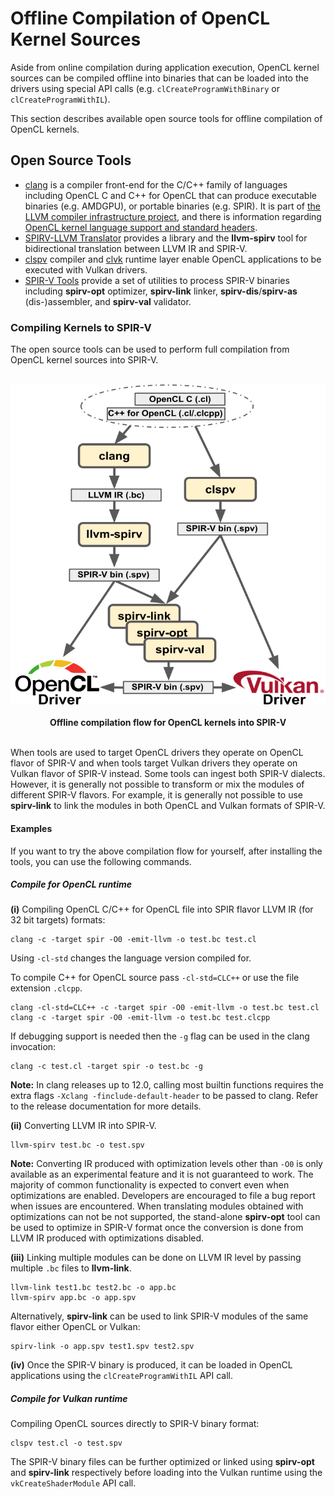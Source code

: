 # Offline Compilation of OpenCL Kernel Sources

Aside from online compilation during application execution, OpenCL kernel sources can be compiled offline into binaries that can be loaded into the drivers using special API calls (e.g. `clCreateProgramWithBinary` or `clCreateProgramWithIL`).

This section describes available open source tools for offline compilation of OpenCL kernels.

## Open Source Tools

* [clang](https://clang.llvm.org/) is a compiler front-end for the C/C++ family of languages including OpenCL C and C++ for OpenCL that can produce executable binaries (e.g. AMDGPU), or portable binaries (e.g. SPIR). It is part of [the LLVM compiler infrastructure project](https://llvm.org/), and there is information regarding [OpenCL kernel language support and standard headers](https://clang.llvm.org/docs/UsersManual.html#opencl-features).
* [SPIRV-LLVM Translator](https://github.com/KhronosGroup/SPIRV-LLVM-Translator) provides a library and the __llvm-spirv__ tool for bidirectional translation between LLVM IR and SPIR-V. 
* [clspv](https://github.com/google/clspv) compiler and [clvk](https://github.com/kpet/clvk) runtime layer enable OpenCL applications to be executed with Vulkan drivers.
* [SPIR-V Tools](https://github.com/KhronosGroup/SPIRV-Tools) provide a set of utilities to process SPIR-V binaries including __spirv-opt__ optimizer, __spirv-link__ linker, __spirv-dis__/__spirv-as__ (dis-)assembler, and __spirv-val__ validator.

### Compiling Kernels to SPIR-V

The open source tools can be used to perform full compilation from OpenCL kernel sources into SPIR-V.

<p align="center">
<br>
<img src="../images/opencl_to_spirv_tooling.jpg">
<br> <br>
  <b>Offline compilation flow for OpenCL kernels into SPIR-V</b>
<br> <br>
</p>

When tools are used to target OpenCL drivers they operate on OpenCL flavor of SPIR-V and when tools target Vulkan drivers they operate on Vulkan flavor of SPIR-V instead. Some tools can ingest both SPIR-V dialects. However, it is generally not possible to transform or mix the modules of different SPIR-V flavors. For example, it is generally not possible to use __spirv-link__ to link the modules in both OpenCL and Vulkan formats of SPIR-V.

#### Examples

If you want to try the above compilation flow for yourself, after installing the tools, you can use the following commands.

##### Compile for OpenCL runtime

__(i)__ Compiling OpenCL C/C++ for OpenCL file into SPIR flavor LLVM IR (for 32 bit targets) formats:

```
clang -c -target spir -O0 -emit-llvm -o test.bc test.cl
```
Using `-cl-std` changes the language version compiled for.

To compile C++ for OpenCL source pass `-cl-std=CLC++` or use the file extension `.clcpp`.

```
clang -cl-std=CLC++ -c -target spir -O0 -emit-llvm -o test.bc test.cl
clang -c -target spir -O0 -emit-llvm -o test.bc test.clcpp
```
If debugging support is needed then the `-g` flag can be used in the clang invocation:

```
clang -c test.cl -target spir -o test.bc -g
```

__Note:__ In clang releases up to 12.0, calling most builtin functions requires the extra flags `-Xclang -finclude-default-header` to be passed to clang. Refer to the release documentation for more details.

__(ii)__ Converting LLVM IR into SPIR-V. 

```
llvm-spirv test.bc -o test.spv
```

__Note:__ Converting IR produced with optimization levels other than `-O0` is only available as an experimental feature and it is not guaranteed to work. The majority of common functionality is expected to convert even when optimizations are enabled. Developers are encouraged to file a bug report when issues are encountered. When translating modules obtained with optimizations can not be not supported, the stand-alone __spirv-opt__ tool can be used to optimize in SPIR-V format once the conversion is done from LLVM IR produced with optimizations disabled.

__(iii)__ Linking multiple modules can be done on LLVM IR level by passing multiple `.bc` files to __llvm-link__.

```
llvm-link test1.bc test2.bc -o app.bc
llvm-spirv app.bc -o app.spv
```
Alternatively, __spirv-link__ can be used to link SPIR-V modules of the same flavor either OpenCL or Vulkan:

```
spirv-link -o app.spv test1.spv test2.spv
```

__(iv)__ Once the SPIR-V binary is produced, it can be loaded in OpenCL applications using the `clCreateProgramWithIL` API call.

##### Compile for Vulkan runtime

Compiling OpenCL sources directly to SPIR-V binary format:

```
clspv test.cl -o test.spv
```

The SPIR-V binary files can be further optimized or linked using __spirv-opt__ and __spirv-link__ respectively before loading into the Vulkan runtime using the `vkCreateShaderModule` API call.
